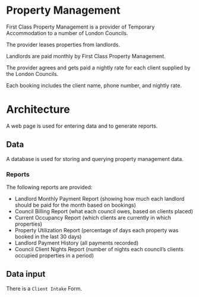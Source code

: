 # Property Management

First Class Property Management is a provider of Temporary Accommodation to a number of London Councils.

The provider leases properties from landlords.

Landlords are paid monthly by First Class Property Management.

The provider agrees and gets paid a nightly rate for each client supplied by the London Councils.

Each booking includes the client name, phone number, and nightly rate.


# Architecture

A web page is used for entering data and to generate reports.

## Data

A database is used for storing and querying property management data.

### Reports

The following reports are provided:

- Landlord Monthly Payment Report (showing how much each landlord should be paid for the month based on bookings)
- Council Billing Report (what each council owes, based on clients placed)
- Current Occupancy Report (which clients are currently in which properties)
- Property Utilization Report (percentage of days each property was booked in the last 30 days)
- Landlord Payment History (all payments recorded)
- Council Client Nights Report (number of nights each council’s clients occupied properties in a period)

## Data input

There is a `Client Intake` Form.
